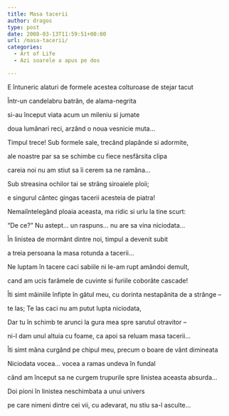 ```yaml
---
title: Masa tacerii
author: dragos
type: post
date: 2008-03-13T11:59:51+00:00
url: /masa-tacerii/
categories:
  - Art of Life
  - Azi soarele a apus pe dos

---
```

E întuneric alaturi de formele acestea colturoase de stejar tacut
  
Într-un candelabru batrân, de alama-negrita
  
si-au început viata acum un mileniu si jumate
  
doua lumânari reci, arzând o noua vesnicie muta&#8230;

Timpul trece! Sub formele sale, trecând plapânde si adormite,
  
ale noastre par sa se schimbe cu fiece nesfârsita clipa
  
careia noi nu am stiut sa îi cerem sa ne ramâna&#8230;

Sub streasina ochilor tai se strâng siroaiele ploii;<!--more-->


  
e singurul cântec gingas tacerii acesteia de piatra!

Nemaiîntelegând ploaia aceasta, ma ridic si urlu la tine scurt:
  
&#8220;De ce?&#8221; Nu astept&#8230; un raspuns&#8230; nu are sa vina niciodata&#8230;

În linistea de mormânt dintre noi, timpul a devenit subit
  
a treia persoana la masa rotunda a tacerii&#8230;
  
Ne luptam în tacere caci sabiile ni le-am rupt amândoi demult,
  
cand am ucis farâmele de cuvinte si furiile coborâte cascade!

Îti simt mâiniile înfipte în gâtul meu, cu dorinta nestapânita de a strânge &#8211;
  
te las; Te las caci nu am putut lupta niciodata,
  
Dar tu în schimb te arunci la gura mea spre sarutul otravitor &#8211;
  
ni-l dam unul altuia cu foame, ca apoi sa reluam masa tacerii&#8230;

Îti simt mâna curgând pe chipul meu, precum o boare de vânt dimineata
  
Niciodata vocea&#8230; vocea a ramas undeva în fundal
  
când am început sa ne curgem trupurile spre linistea aceasta absurda&#8230;
  
Doi pioni în linistea neschimbata a unui univers
  
pe care nimeni dintre cei vii, cu adevarat, nu stiu sa-l asculte&#8230;